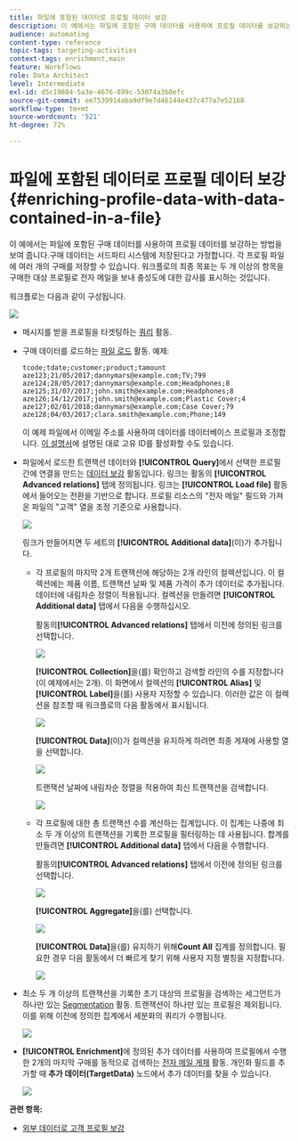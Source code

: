 ```yaml
---
title: 파일에 포함된 데이터로 프로필 데이터 보강
description: 이 예에서는 파일에 포함된 구매 데이터를 사용하여 프로필 데이터를 보강하는 방법을 보여 줍니다.
audience: automating
content-type: reference
topic-tags: targeting-activities
context-tags: enrichment,main
feature: Workflows
role: Data Architect
level: Intermediate
exl-id: d5c19884-5a3e-4676-899c-53074a3b0efc
source-git-commit: ee7539914aba9df9e7d46144e437c477a7e52168
workflow-type: tm+mt
source-wordcount: '521'
ht-degree: 72%

---
```


#  파일에 포함된 데이터로 프로필 데이터 보강 {#enriching-profile-data-with-data-contained-in-a-file}

이 예에서는 파일에 포함된 구매 데이터를 사용하여 프로필 데이터를 보강하는 방법을 보여 줍니다.구매 데이터는 서드파티 시스템에 저장된다고 가정합니다. 각 프로필 파일에 여러 개의 구매를 저장할 수 있습니다. 워크플로의 최종 목표는 두 개 이상의 항목을 구매한 대상 프로필로 전자 메일을 보내 충성도에 대한 감사를 표시하는 것입니다.

워크플로는 다음과 같이 구성됩니다.

![](assets/enrichment_example_workflow.png)

* 메시지를 받을 프로필을 타겟팅하는 [쿼리](../../automating/using/query.md) 활동.
* 구매 데이터를 로드하는 [파일 로드](../../automating/using/load-file.md) 활동. 예제:

  ```
  tcode;tdate;customer;product;tamount
  aze123;21/05/2017;dannymars@example.com;TV;799
  aze124;28/05/2017;dannymars@example.com;Headphones;8
  aze125;31/07/2017;john.smith@example.com;Headphones;8
  aze126;14/12/2017;john.smith@example.com;Plastic Cover;4
  aze127;02/01/2018;dannymars@example.com;Case Cover;79
  aze128;04/03/2017;clara.smith@example.com;Phone;149
  ```

  이 예제 파일에서 이메일 주소를 사용하여 데이터를 데이터베이스 프로필과 조정합니다. [이 설명서](../../developing/using/configuring-the-resource-s-data-structure.md#generating-a-unique-id-for-profiles-and-custom-resources)에 설명된 대로 고유 ID를 활성화할 수도 있습니다.

* 파일에서 로드한 트랜잭션 데이터와 **[!UICONTROL Query]**&#x200B;에서 선택한 프로필 간에 연결을 만드는 [데이터 보강](../../automating/using/enrichment.md) 활동입니다. 링크는 활동의 **[!UICONTROL Advanced relations]** 탭에 정의됩니다. 링크는 **[!UICONTROL Load file]** 활동에서 들어오는 전환을 기반으로 합니다. 프로필 리소스의 &quot;전자 메일&quot; 필드와 가져온 파일의 &quot;고객&quot; 열을 조정 기준으로 사용합니다.

  ![](assets/enrichment_example_workflow2.png)

  링크가 만들어지면 두 세트의 **[!UICONTROL Additional data]**(이)가 추가됩니다.

   * 각 프로필의 마지막 2개 트랜잭션에 해당하는 2개 라인의 컬렉션입니다. 이 컬렉션에는 제품 이름, 트랜잭션 날짜 및 제품 가격이 추가 데이터로 추가됩니다. 데이터에 내림차순 정렬이 적용됩니다. 컬렉션을 만들려면 **[!UICONTROL Additional data]** 탭에서 다음을 수행하십시오.

     활동의&#x200B;**[!UICONTROL Advanced relations]** 탭에서 이전에 정의된 링크를 선택합니다.

     ![](assets/enrichment_example_workflow3.png)

     **[!UICONTROL Collection]**&#x200B;을(를) 확인하고 검색할 라인의 수를 지정합니다(이 예제에서는 2개). 이 화면에서 컬렉션의 **[!UICONTROL Alias]** 및 **[!UICONTROL Label]**&#x200B;을(를) 사용자 지정할 수 있습니다. 이러한 값은 이 컬렉션을 참조할 때 워크플로의 다음 활동에서 표시됩니다.

     ![](assets/enrichment_example_workflow4.png)

     **[!UICONTROL Data]**(이)가 컬렉션을 유지하게 하려면 최종 게재에 사용할 열을 선택합니다.

     ![](assets/enrichment_example_workflow6.png)

     트랜잭션 날짜에 내림차순 정렬을 적용하여 최신 트랜잭션을 검색합니다.

     ![](assets/enrichment_example_workflow7.png)

   * 각 프로필에 대한 총 트랜잭션 수를 계산하는 집계입니다. 이 집계는 나중에 최소 두 개 이상의 트랜잭션을 기록한 프로필을 필터링하는 데 사용됩니다. 합계를 만들려면 **[!UICONTROL Additional data]** 탭에서 다음을 수행합니다.

     활동의&#x200B;**[!UICONTROL Advanced relations]** 탭에서 이전에 정의된 링크를 선택합니다.

     ![](assets/enrichment_example_workflow3.png)

     **[!UICONTROL Aggregate]**&#x200B;을(를) 선택합니다.

     ![](assets/enrichment_example_workflow8.png)

     **[!UICONTROL Data]**&#x200B;을(를) 유지하기 위해&#x200B;**Count All** 집계를 정의합니다. 필요한 경우 다음 활동에서 더 빠르게 찾기 위해 사용자 지정 별칭을 지정합니다.

     ![](assets/enrichment_example_workflow9.png)

* 최소 두 개 이상의 트랜잭션을 기록한 초기 대상의 프로필을 검색하는 세그먼트가 하나만 있는 [Segmentation](../../automating/using/segmentation.md) 활동. 트랜잭션이 하나만 있는 프로필은 제외됩니다. 이를 위해 이전에 정의한 집계에서 세분화의 쿼리가 수행됩니다.

  ![](assets/enrichment_example_workflow5.png)

* **[!UICONTROL Enrichment]**&#x200B;에 정의된 추가 데이터를 사용하여 프로필에서 수행한 2개의 마지막 구매를 동적으로 검색하는 [전자 메일 게재](../../automating/using/email-delivery.md) 활동. 개인화 필드를 추가할 때 **추가 데이터(TargetData)** 노드에서 추가 데이터를 찾을 수 있습니다.

  ![](assets/enrichment_example_workflow10.png)

**관련 항목:**

* [외부 데이터로 고객 프로필 보강](https://helpx.adobe.com/kr/campaign/kb/simplify-campaign-management.html#Managedatatofuelengagingexperiences)
